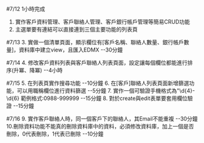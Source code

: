 #7/12 1小時完成
1. 實作客戶資料管理、客戶聯絡人管理、客戶銀行帳戶管理等簡易CRUD功能
2. 主選單要有連結可以直接連到三個主要功能的列表頁

#7/13
3. 實做一個清單頁面，顯示欄位有[客戶名稱、聯絡人數量、銀行帳戶數量]，資料庫中建立view，且匯入EDMX  --30分鐘

#7/14
4. 修改客戶資料列表與客戶聯絡人列表頁面，設定讓每個欄位都能進行排序(升冪、降冪) --4小時

#7/15
5. 在列表頁實作搜尋功能 --10分鐘
6. 在[客戶]聯絡人列表頁面新增篩選功能，可以用職稱欄位進行資料篩選 --5分鐘
7. 實作一個可驗證手機格式為"\d{4}-\d{6} 範例格式:0988-999999 --15分鐘
8. 對於create與edit表單要套用欄位驗證		--15分鐘

#7/16
9. 實作客戶聯絡人時，同一個客戶下的聯絡人，其Email不能重複 --30分鐘
10.刪除資料功能不能真的刪除資料庫中的資料，必須修改資料庫，加上一個是否刪除，0代表刪除，1代表已刪除 --10分鐘
